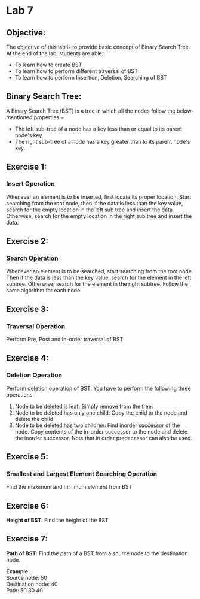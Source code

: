 # Lab 7

## Objective:

The objective of this lab is to provide basic concept of Binary Search Tree. At the end of the lab, students are able:

- To learn how to create BST
- To learn how to perform different traversal of BST
- To learn how to perform Insertion, Deletion, Searching of BST

## Binary Search Tree:

A Binary Search Tree (BST) is a tree in which all the nodes follow the below-mentioned properties −

- The left sub-tree of a node has a key less than or equal to its parent node&#39;s key.
- The right sub-tree of a node has a key greater than to its parent node&#39;s key.

## Exercise 1:

### Insert Operation

Whenever an element is to be inserted, first locate its proper location. Start searching from the root node, then if the data is less than the key value, search for the empty location in the left sub tree and insert the data. Otherwise, search for the empty location in the right sub tree and insert the data.

## Exercise 2:

### Search Operation

Whenever an element is to be searched, start searching from the root node. Then if the data is less than the key value, search for the element in the left subtree. Otherwise, search for the element in the right subtree. Follow the same algorithm for each node.

## Exercise 3:

### Traversal Operation

Perform Pre, Post and In-order traversal of BST

## Exercise 4:

### Deletion Operation

Perform deletion operation of BST. You have to perform the following three operations:

1. Node to be deleted is leaf: Simply remove from the tree.
2. Node to be deleted has only one child: Copy the child to the node and delete the child
3. Node to be deleted has two children: Find inorder successor of the node. Copy contents of the in-order successor to the node and delete the inorder successor. Note that in order predecessor can also be used.

## Exercise 5:

### Smallest and Largest Element Searching Operation

Find the maximum and minimum element from BST

## Exercise 6:

**Height of BST**: Find the height of the BST

## Exercise 7:

**Path of BST**: Find the path of a BST from a source node to the destination node.

**Example:**<br/>
Source node: 50<br/>
Destination node: 40<br/>
Path: 50 30 40
